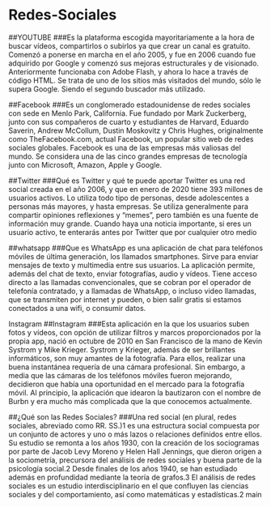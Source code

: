 
# Redes-Sociales
##YOUTUBE
###Es la plataforma escogida mayoritariamente a la hora de buscar 
vídeos, compartirlos o subirlos ya que crear un canal es gratuito.
Comenzó a ponerse en marcha en el año 2005, y fue en 2006 cuando 
fue adquirido por Google y comenzó sus mejoras estructurales y de
visionado. Anteriormente funcionaba con Adobe Flash, y ahora lo 
hace a través de código HTML.
Se trata de uno de los sitios más visitados del mundo, sólo le 
supera Google. Siendo el segundo buscador más utilizado.

##Facebook
###Es un conglomerado estadounidense de redes sociales con sede en Menlo Park, California.
Fue fundado por Mark Zuckerberg, junto con sus compañeros de cuarto y estudiantes de Harvard, 
Eduardo Saverin, Andrew McCollum, Dustin Moskovitz y Chris Hughes, originalmente como TheFacebook.com, 
actual Facebook, un popular sitio web de redes sociales globales. Facebook es una de las empresas más 
valiosas del mundo. Se considera una de las cinco grandes empresas de tecnología junto con Microsoft, Amazon, 
Apple y Google.

##Twitter
###Qué es Twitter y qué te puede aportar
Twitter es una red social creada en el año 2006, y que en enero de 2020 tiene 393 millones de usuarios activos.
Lo utiliza todo tipo de personas, desde adolescentes a personas más mayores, y hasta empresas.
Se utiliza generalmente para compartir opiniones reflexiones y “memes”, pero también es una fuente de información muy grande.
Cuando haya una noticia importante, si eres un usuario activo, te enterarás antes por Twitter que por cualquier otro medio

##whatsapp
###Que es 
WhatsApp es una aplicación de chat para teléfonos móviles de última generación, los llamados smartphones.
 Sirve para enviar mensajes de texto y multimedia entre sus usuarios.
 La aplicación permite, además del chat de texto, enviar fotografías, audio y vídeos. 
 Tiene acceso directo a las llamadas convencionales, que se cobran por el operador de telefonía contratado, y a llamadas de WhatsApp, 
 o incluso video llamadas, que se transmiten por internet y pueden, o bien salir gratis si estamos conectados a una wifi, o consumir datos.

Instagram
 ##Instagram
 ###Esta aplicación en la que los usuarios suben fotos y vídeos, con opción de utilizar filtros y marcos proporcionados
  por la propia app, nació en octubre de 2010 en San Francisco de la mano de Kevin Systrom y Mike Krieger.
Systrom y Krieger, además de ser brillantes informáticos, son muy amantes de la fotografía. Para ellos, realizar una buena
 instantánea requería de una cámara profesional. Sin embargo, a media que las cámaras de los teléfonos móviles fueron mejorando,
 decidieron que había una oportunidad en el mercado para la fotografía móvil.
Al principio, la aplicación que idearon la bautizaron con el nombre de Burbn y era mucho más complicada que la que conocemos
actualmente.

##¿Qué son las Redes Sociales?
###Una red social (en plural, redes sociales, abreviado como RR. SS.)1​ 
es una estructura social compuesta
por un conjunto de actores y uno o más lazos o relaciones definidos entre ellos. 
Su estudio se remonta a los años 1930, con la creación de los sociogramas por parte de
Jacob Levy Moreno y Helen Hall Jennings, que dieron origen a la sociometría, precursora 
del análisis de redes sociales y buena parte de la psicología social.2​ Desde finales de 
los años 1940, se han estudiado además en profundidad mediante la teoría de grafos.3​ 
El análisis de redes sociales es un estudio interdisciplinario en el que confluyen las 
ciencias sociales y del comportamiento, así como matemáticas y estadísticas.2​
main
